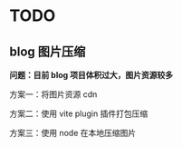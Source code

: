# TODO

## blog 图片压缩

**问题：目前 blog 项目体积过大，图片资源较多**

方案一：将图片资源 cdn

方案二：使用 vite plugin 插件打包压缩

方案三：使用 node 在本地压缩图片

